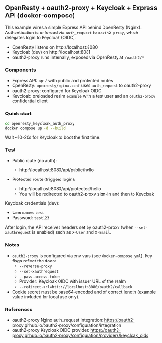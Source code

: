 ## OpenResty + oauth2-proxy + Keycloak + Express API (docker-compose)

This example wires a simple Express API behind OpenResty (Nginx). Authentication is enforced via `auth_request` to `oauth2-proxy`, which delegates login to Keycloak (OIDC).

- OpenResty listens on http://localhost:8080
- Keycloak (dev) on http://localhost:8081
- oauth2-proxy runs internally, exposed via OpenResty at `/oauth2/*`

### Components
- Express API: `api/` with public and protected routes
- OpenResty: `openresty/nginx.conf` uses `auth_request` to oauth2-proxy
- oauth2-proxy: configured for Keycloak OIDC
- Keycloak: preloaded realm `example` with a test user and an `oauth2-proxy` confidential client

### Quick start
```bash
cd openresty_keycloak_auth_proxy
docker compose up -d --build
```

Wait ~10-20s for Keycloak to boot the first time.

### Test
- Public route (no auth):
  - http://localhost:8080/api/public/hello

- Protected route (triggers login):
  - http://localhost:8080/api/protected/hello
  - You will be redirected to oauth2-proxy sign-in and then to Keycloak

Keycloak credentials (dev):
- Username: `test`
- Password: `test123`

After login, the API receives headers set by oauth2-proxy (when `--set-xauthrequest` is enabled) such as `X-User` and `X-Email`.

### Notes
- `oauth2-proxy` is configured via env vars (see `docker-compose.yml`). Key flags reflect the docs:
  - `--reverse-proxy`
  - `--set-xauthrequest`
  - `--pass-access-token`
  - Provider: Keycloak OIDC with issuer URL of the realm
  - `--redirect-url=http://localhost:8080/oauth2/callback`
- Cookie secret must be base64-encoded and of correct length (example value included for local use only).

### References
- oauth2-proxy Nginx auth_request integration: https://oauth2-proxy.github.io/oauth2-proxy/configuration/integration
- oauth2-proxy Keycloak OIDC provider: https://oauth2-proxy.github.io/oauth2-proxy/configuration/providers/keycloak_oidc


